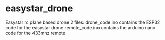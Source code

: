 # easystar_drone
Easystar rc plane based drone
2 files:
drone_code.ino contains the ESP32 code for the easystar drone
remote_code.ino contains the arduino nano code for the 433mhz remote
